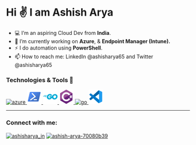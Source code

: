 # Hi ✌ I am Ashish Arya

- 💻 I’m an aspiring Cloud Dev from **India**. 
- 🔭 I’m currently working on <b> Azure</b>, & <b> Endpoint Manager (Intune).</b>
- ⚡ I do automation using <b> PowerShell</b>.
- 📫 How to reach me: LinkedIn @ashisharya65 and Twitter @ashisharya65

### Technologies & Tools 🔧


<p align="left"> 
<a href="https://azure.microsoft.com/en-in/" target="_blank" rel="noreferrer"> 
<img src="https://www.vectorlogo.zone/logos/microsoft_azure/microsoft_azure-icon.svg" alt="azure" width="40" height="40"/> </a> 
<a href="https://www.powershellgallery.com/" target="_blank" rel="noreferrer"> 
<img src="https://github.com/ashisharya65/images/blob/main/PowerShell.svg" alt="PowerShell" width="40" height="40"/> </a> 
<a href="https://golang.org" target="_blank" rel="noreferrer"> <img src="https://github.com/ashisharya65/images/blob/main/Go.svg" alt="Go" width="40" height="40"/> </a> <a href="https://dotnet.microsoft.com/en-us/" target="_blank" rel="noreferrer">
<img src="https://github.com/ashisharya65/images/blob/main/Csharp.svg" alt="C#" width="40" height="40"/> </a>
<a href="https://learn.microsoft.com/en-us/azure/azure-resource-manager/bicep/overview?tabs=bicep" target="_blank" rel="noreferrer"> <img src="https://learn.microsoft.com/en-us/training/achievements/bicep/bicep-github-actions.svg" alt="go" width="40" height="40"/> </a>
<a href="https://code.visualstudio.com" target="_blank" rel="noreferrer">
<img src="https://github.com/ashisharya65/images/blob/main/VSCode.svg" alt="VSCode" width="40" height="40"/> </a>
</p>

_____________________________________________________________________________________________________

<h3 align="left">Connect with me:</h3>
<p align="left">
<a href="https://twitter.com/ashisharya65" target="blank"><img align="center" src="https://raw.githubusercontent.com/rahuldkjain/github-profile-readme-generator/master/src/images/icons/Social/twitter.svg" alt="ashisharya_in" height="30" width="40" /></a>
<a href="https://linkedin.com/in/ashish-arya-70080b39" target="blank"><img align="center" src="https://raw.githubusercontent.com/rahuldkjain/github-profile-readme-generator/master/src/images/icons/Social/linked-in-alt.svg" alt="ashish-arya-70080b39" height="30" width="40" /></a>
</p>
